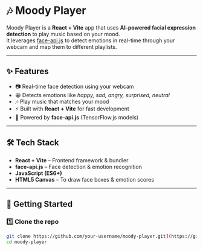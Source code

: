 # 🎶 Moody Player

Moody Player is a **React + Vite** app that uses **AI-powered facial expression detection** to play music based on your mood.  
It leverages [face-api.js](https://github.com/justadudewhohacks/face-api.js) to detect emotions in real-time through your webcam and map them to different playlists.

---

## ✨ Features
- 📷 Real-time face detection using your webcam  
- 😀 Detects emotions like *happy, sad, angry, surprised, neutral*  
- 🎶 Play music that matches your mood  
- ⚡ Built with **React + Vite** for fast development  
- 🧠 Powered by **face-api.js** (TensorFlow.js models)

---

## 🛠️ Tech Stack
- **React + Vite** – Frontend framework & bundler  
- **face-api.js** – Face detection & emotion recognition  
- **JavaScript (ES6+)**  
- **HTML5 Canvas** – To draw face boxes & emotion scores  

---

## 🚀 Getting Started

### 1️⃣ Clone the repo
```bash
git clone https://github.com/your-username/moody-player.git](https://github.com/luckyChauhan12w/aiMoodyPlayer.git
cd moody-player

